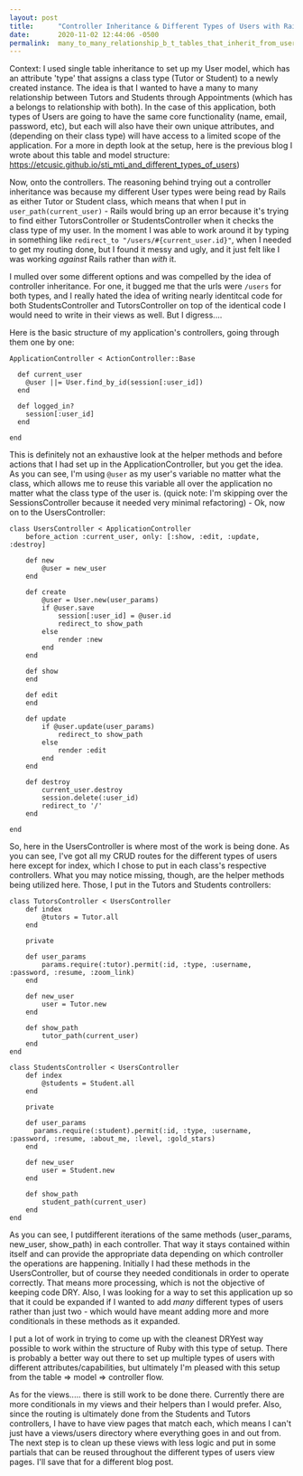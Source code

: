 ```yaml
---
layout: post
title:      "Controller Inheritance & Different Types of Users with Rails"
date:       2020-11-02 12:44:06 -0500
permalink:  many_to_many_relationship_b_t_tables_that_inherit_from_user_table
---
```



Context: 
I used single table inheritance to set up my User model, which has an attribute 'type' that assigns a class type (Tutor or Student) to a newly created instance. The idea is that I wanted to have a many to many relationship between Tutors and Students through Appointments (which has a belongs to relationship with both). In the case of this application, both types of Users are going to have the same core functionality (name, email, password, etc), but each will also have their own unique attributes, and (depending on their class type) will have access to a limited scope of the application. For a more in depth look at the setup, here is the previous blog I wrote about this table and model structure:   https://etcusic.github.io/sti_mti_and_different_types_of_users)

Now, onto the controllers. The reasoning behind trying out a controller inheritance was because my different User types were being read by Rails as either Tutor or Student class, which means that when I put in `user_path(current_user)` - Rails would bring up an error because it's trying to find either TutorsController or StudentsController when it checks the class type of my user. In the moment I was able to work around it by typing in something like `redirect_to "/users/#{current_user.id}"`, when I needed to get my routing done, but I found it messy and ugly, and it just felt like I was working *against* Rails rather than *with* it. 

I mulled over some different options and was compelled by the idea of controller inheritance. For one, it bugged me that the urls were `/users` for both types, and I really hated the idea of writing nearly identitcal code for both StudentsController and TutorsController on top of the identical code I would need to write in their views as well. But I digress....

Here is the basic structure of my application's controllers, going through them one by one:

```
ApplicationController < ActionController::Base

  def current_user
    @user ||= User.find_by_id(session[:user_id])
  end

  def logged_in?
    session[:user_id]
  end

end
```

This is definitely not an exhaustive look at the helper methods and before actions that I had set up in the ApplicationController, but you get the idea. As you can see, I'm using `@user` as my user's variable no matter what the class, which allows me to reuse this variable all over the application no matter what the class type of the user is.  (quick note: I'm skipping over the SessionsController because it needed very minimal refactoring) - Ok, now on to the UsersController:

```
class UsersController < ApplicationController
    before_action :current_user, only: [:show, :edit, :update, :destroy]

    def new
        @user = new_user
    end

    def create
        @user = User.new(user_params)
        if @user.save   
            session[:user_id] = @user.id
            redirect_to show_path
        else
            render :new
        end
    end

    def show
    end

    def edit
    end

    def update
        if @user.update(user_params)
            redirect_to show_path
        else 
            render :edit
        end
    end

    def destroy
        current_user.destroy
        session.delete(:user_id)
        redirect_to '/'
    end    

end
```

So, here in the UsersController is where most of the work is being done. As you can see, I've got all my CRUD routes for the different types of users here except for index, which I chose to put in each class's respective controllers. What you may notice missing, though, are the helper methods being utilized here. Those, I put in the Tutors and Students controllers:

```
class TutorsController < UsersController
    def index
        @tutors = Tutor.all
    end

    private

    def user_params
        params.require(:tutor).permit(:id, :type, :username, :password, :resume, :zoom_link)
    end

    def new_user
        user = Tutor.new
    end

    def show_path
        tutor_path(current_user)
    end
end

class StudentsController < UsersController
    def index
        @students = Student.all
    end

    private

    def user_params
      params.require(:student).permit(:id, :type, :username, :password, :resume, :about_me, :level, :gold_stars)
    end

    def new_user
        user = Student.new
    end

    def show_path
        student_path(current_user)
    end
end
```

As you can see, I putdifferent iterations of the same methods (user_params, new_user, show_path) in each controller. That way it stays contained within itself and can provide the appropriate data depending on which controller the operations are happening. Initially I had these methods in the UsersController, but of course they needed conditionals in order to operate correctly. That means more processing, which is not the objective of keeping code DRY. Also, I was looking for a way to set this application up so that it could be expanded if I wanted to add *many* different types of users rather than just two - which would have meant adding more and more conditionals in these methods as it expanded. 

I put a lot of work in trying to come up with the cleanest DRYest way possible to work within the structure of Ruby with this type of setup. There is probably a better way out there to set up multiple types of users with different attributes/capabilities, but ultimately I'm pleased with this setup from the table => model => controller flow. 

As for the views..... there is still work to be done there. Currently there are more conditionals in my views and their helpers than I would prefer. Also, since the routing is ultimately done from the Students and Tutors controllers, I have to have view pages that match each, which means I can't just have a views/users directory where everything goes in and out from. The next step is to clean up these views with less logic and put in some partials that can be reused throughout the different types of users view pages. I'll save that for a different blog post.
